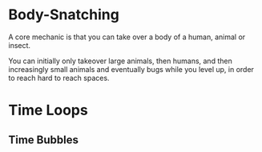 # Body-Snatching
A core mechanic is that you can take over a body of a human, animal or insect.

You can initially only takeover large animals, then humans, and then increasingly small animals and eventually bugs while you level up, in order to reach hard to reach spaces.

# Time Loops


## Time Bubbles